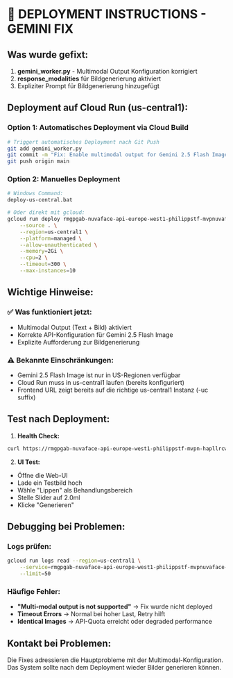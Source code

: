 # 🚀 DEPLOYMENT INSTRUCTIONS - GEMINI FIX

## Was wurde gefixt:
1. **gemini_worker.py** - Multimodal Output Konfiguration korrigiert
2. **response_modalities** für Bildgenerierung aktiviert  
3. Expliziter Prompt für Bildgenerierung hinzugefügt

## Deployment auf Cloud Run (us-central1):

### Option 1: Automatisches Deployment via Cloud Build
```bash
# Triggert automatisches Deployment nach Git Push
git add gemini_worker.py
git commit -m "Fix: Enable multimodal output for Gemini 2.5 Flash Image"
git push origin main
```

### Option 2: Manuelles Deployment
```bash
# Windows Command:
deploy-us-central.bat

# Oder direkt mit gcloud:
gcloud run deploy rmgpgab-nuvaface-api-europe-west1-philippstf-mvpnuvaface-newiem \
    --source . \
    --region=us-central1 \
    --platform=managed \
    --allow-unauthenticated \
    --memory=2Gi \
    --cpu=2 \
    --timeout=300 \
    --max-instances=10
```

## Wichtige Hinweise:

### ✅ Was funktioniert jetzt:
- Multimodal Output (Text + Bild) aktiviert
- Korrekte API-Konfiguration für Gemini 2.5 Flash Image
- Explizite Aufforderung zur Bildgenerierung

### ⚠️ Bekannte Einschränkungen:
- Gemini 2.5 Flash Image ist nur in US-Regionen verfügbar
- Cloud Run muss in us-central1 laufen (bereits konfiguriert)
- Frontend URL zeigt bereits auf die richtige us-central1 Instanz (-uc suffix)

## Test nach Deployment:

1. **Health Check:**
```bash
curl https://rmgpgab-nuvaface-api-europe-west1-philippstf-mvpn-hapllrcw7a-uc.a.run.app/health
```

2. **UI Test:**
- Öffne die Web-UI
- Lade ein Testbild hoch
- Wähle "Lippen" als Behandlungsbereich
- Stelle Slider auf 2.0ml
- Klicke "Generieren"

## Debugging bei Problemen:

### Logs prüfen:
```bash
gcloud run logs read --region=us-central1 \
    --service=rmgpgab-nuvaface-api-europe-west1-philippstf-mvpnuvaface-newiem \
    --limit=50
```

### Häufige Fehler:
- **"Multi-modal output is not supported"** → Fix wurde nicht deployed
- **Timeout Errors** → Normal bei hoher Last, Retry hilft
- **Identical Images** → API-Quota erreicht oder degraded performance

## Kontakt bei Problemen:
Die Fixes adressieren die Hauptprobleme mit der Multimodal-Konfiguration.
Das System sollte nach dem Deployment wieder Bilder generieren können.